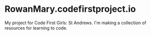 # RowanMary.codefirstproject.io
My project for Code First Girls: St Andrews. I'm making a collection of resources for learning to code. 
